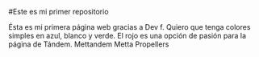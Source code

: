 #Este es mi primer repositorio

Ésta es mi primera página web gracias a Dev f.
Quiero que tenga colores simples en azul, blanco y verde. El rojo es una opción de pasión para la página de Tándem.
Mettandem
Metta Propellers

